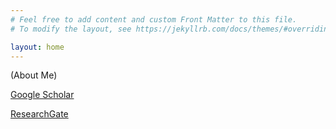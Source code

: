 ```yaml
---
# Feel free to add content and custom Front Matter to this file.
# To modify the layout, see https://jekyllrb.com/docs/themes/#overriding-theme-defaults

layout: home
---
```


(About Me)

[Google Scholar](https://scholar.google.com/citations?user=4EQuvGEAAAAJ)

[ResearchGate](https://www.researchgate.net/profile/Jing-Shuang-Li)